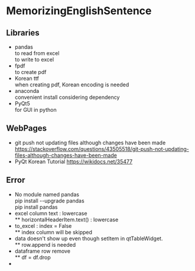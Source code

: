 # MemorizingEnglishSentence
## Libraries
* pandas  
to read from excel  
to write to excel
* fpdf  
to create pdf  
* Korean ttf  
when creating pdf, Korean encoding is needed  
* anaconda  
convenient install considering dependency  
* PyQt5  
for GUI in python  

## WebPages  
* git push not updating files although changes have been made  
https://stackoverflow.com/questions/43505518/git-push-not-updating-files-although-changes-have-been-made  
* PyQt Korean Tutorial 
https://wikidocs.net/35477

## Error  
* No module named pandas  
pip install --upgrade pandas  
pip install pandas  
* excel column text : lowercase  
** horizontalHeaderItem.text() : lowercase  
* to_excel : index = False  
** index column will be skipped  
* data doesn't show up even though setItem in qtTableWidget.  
** row.append is needed  
* dataframe row remove  
** df = df.drop  
* 
